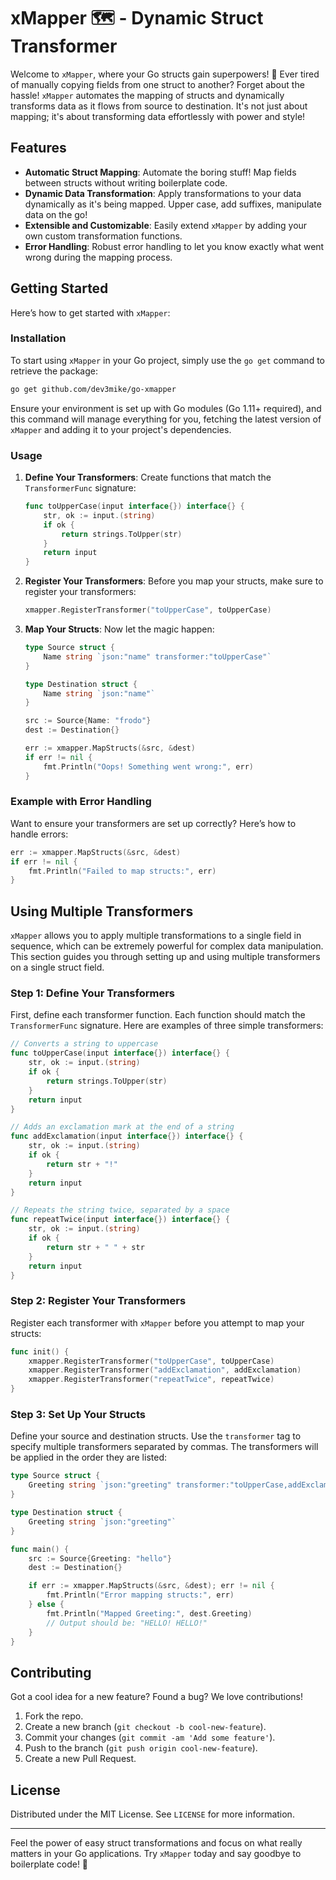# xMapper 🗺️ - Dynamic Struct Transformer

Welcome to `xMapper`, where your Go structs gain superpowers! 🚀 Ever tired of manually copying fields from one struct to another? Forget about the hassle! `xMapper` automates the mapping of structs and dynamically transforms data as it flows from source to destination. It's not just about mapping; it's about transforming data effortlessly with power and style!

## Features

- **Automatic Struct Mapping**: Automate the boring stuff! Map fields between structs without writing boilerplate code.
- **Dynamic Data Transformation**: Apply transformations to your data dynamically as it's being mapped. Upper case, add suffixes, manipulate data on the go!
- **Extensible and Customizable**: Easily extend `xMapper` by adding your own custom transformation functions.
- **Error Handling**: Robust error handling to let you know exactly what went wrong during the mapping process.

## Getting Started

Here’s how to get started with `xMapper`:

### Installation

To start using `xMapper` in your Go project, simply use the `go get` command to retrieve the package:

```bash
go get github.com/dev3mike/go-xmapper
```

Ensure your environment is set up with Go modules (Go 1.11+ required), and this command will manage everything for you, fetching the latest version of `xMapper` and adding it to your project's dependencies.

### Usage

1. **Define Your Transformers**: Create functions that match the `TransformerFunc` signature:

    ```go
    func toUpperCase(input interface{}) interface{} {
        str, ok := input.(string)
        if ok {
            return strings.ToUpper(str)
        }
        return input
    }
    ```

2. **Register Your Transformers**: Before you map your structs, make sure to register your transformers:

    ```go
    xmapper.RegisterTransformer("toUpperCase", toUpperCase)
    ```

3. **Map Your Structs**: Now let the magic happen:

    ```go
    type Source struct {
        Name string `json:"name" transformer:"toUpperCase"`
    }

    type Destination struct {
        Name string `json:"name"`
    }

    src := Source{Name: "frodo"}
    dest := Destination{}

    err := xmapper.MapStructs(&src, &dest)
    if err != nil {
        fmt.Println("Oops! Something went wrong:", err)
    }
    ```

### Example with Error Handling

Want to ensure your transformers are set up correctly? Here’s how to handle errors:

```go
err := xmapper.MapStructs(&src, &dest)
if err != nil {
    fmt.Println("Failed to map structs:", err)
}
```

## Using Multiple Transformers

`xMapper` allows you to apply multiple transformations to a single field in sequence, which can be extremely powerful for complex data manipulation. This section guides you through setting up and using multiple transformers on a single struct field.

### Step 1: Define Your Transformers

First, define each transformer function. Each function should match the `TransformerFunc` signature. Here are examples of three simple transformers:

```go
// Converts a string to uppercase
func toUpperCase(input interface{}) interface{} {
    str, ok := input.(string)
    if ok {
        return strings.ToUpper(str)
    }
    return input
}

// Adds an exclamation mark at the end of a string
func addExclamation(input interface{}) interface{} {
    str, ok := input.(string)
    if ok {
        return str + "!"
    }
    return input
}

// Repeats the string twice, separated by a space
func repeatTwice(input interface{}) interface{} {
    str, ok := input.(string)
    if ok {
        return str + " " + str
    }
    return input
}
```

### Step 2: Register Your Transformers

Register each transformer with `xMapper` before you attempt to map your structs:

```go
func init() {
    xmapper.RegisterTransformer("toUpperCase", toUpperCase)
    xmapper.RegisterTransformer("addExclamation", addExclamation)
    xmapper.RegisterTransformer("repeatTwice", repeatTwice)
}
```

### Step 3: Set Up Your Structs

Define your source and destination structs. Use the `transformer` tag to specify multiple transformers separated by commas. The transformers will be applied in the order they are listed:

```go
type Source struct {
    Greeting string `json:"greeting" transformer:"toUpperCase,addExclamation,repeatTwice"`
}

type Destination struct {
    Greeting string `json:"greeting"`
}

func main() {
    src := Source{Greeting: "hello"}
    dest := Destination{}

    if err := xmapper.MapStructs(&src, &dest); err != nil {
        fmt.Println("Error mapping structs:", err)
    } else {
        fmt.Println("Mapped Greeting:", dest.Greeting)
        // Output should be: "HELLO! HELLO!"
    }
}
```

## Contributing

Got a cool idea for a new feature? Found a bug? We love contributions!

1. Fork the repo.
2. Create a new branch (`git checkout -b cool-new-feature`).
3. Commit your changes (`git commit -am 'Add some feature'`).
4. Push to the branch (`git push origin cool-new-feature`).
5. Create a new Pull Request.

## License

Distributed under the MIT License. See `LICENSE` for more information.

---

Feel the power of easy struct transformations and focus on what really matters in your Go applications. Try `xMapper` today and say goodbye to boilerplate code! 🎉
